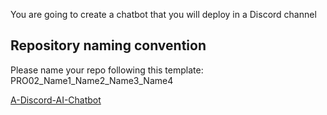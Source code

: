 You are going to create a chatbot that you will deploy in a Discord channel

## Repository naming convention
Please name your repo following this template:
PRO02_Name1_Name2_Name3_Name4

[A-Discord-AI-Chatbot](https://foundersandcoders.notion.site/A-Discord-AI-Chatbot-2d60ae72f6ca4017aa8d567688b2770c?pvs=4)
